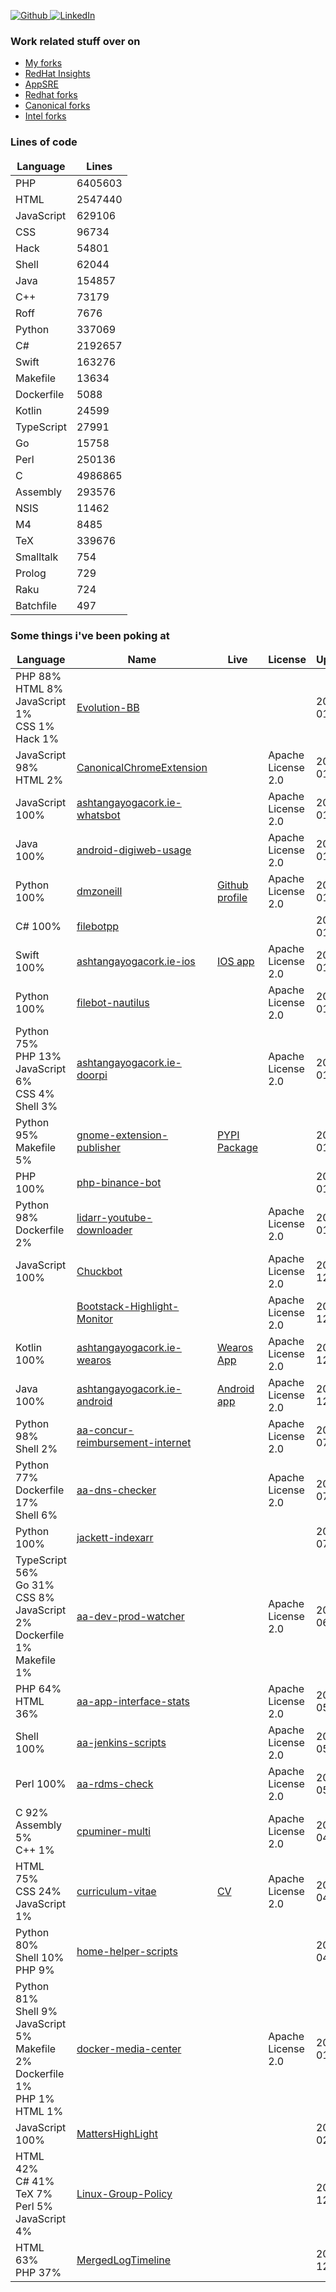 <p>
<a href="https://github.com/dmzoneill" target="_blank">
    <img alt="Github" src="https://img.shields.io/badge/GitHub-%2312100E.svg?&style=for-the-badge&logo=Github&logoColor=white" />
</a> 
<a href="https://www.linkedin.com/in/dmzoneill/" target="_blank">
    <img alt="LinkedIn" src="https://img.shields.io/badge/linkedin-%230077B5.svg?&style=for-the-badge&logo=linkedin&logoColor=white" />
</a>

### Work related stuff over on

- <a href='https://github.com/dmzoneill-forks'>My forks</a>
- <a href='https://github.com/RedHatInsights'>RedHat Insights</a>
- <a href='https://github.com/app-sre'>AppSRE</a>
- <a href='https://github.com/Redhat-forks'>Redhat forks</a>
- <a href='https://github.com/Canonical-forks'>Canonical forks</a>
- <a href='https://github.com/Intel-forks'>Intel forks</a>


### Lines of code

<table>
  <thead align="center">
    <tr border: none;>
      <td><b>Language</b></td>
      <td><b>Lines</b></td>
    </tr>
  </thead>
  <tbody>
    <tr>
            <td>PHP</a></td>
            <td>6405603</td>
        </tr>
<tr>
            <td>HTML</a></td>
            <td>2547440</td>
        </tr>
<tr>
            <td>JavaScript</a></td>
            <td>629106</td>
        </tr>
<tr>
            <td>CSS</a></td>
            <td>96734</td>
        </tr>
<tr>
            <td>Hack</a></td>
            <td>54801</td>
        </tr>
<tr>
            <td>Shell</a></td>
            <td>62044</td>
        </tr>
<tr>
            <td>Java</a></td>
            <td>154857</td>
        </tr>
<tr>
            <td>C++</a></td>
            <td>73179</td>
        </tr>
<tr>
            <td>Roff</a></td>
            <td>7676</td>
        </tr>
<tr>
            <td>Python</a></td>
            <td>337069</td>
        </tr>
<tr>
            <td>C#</a></td>
            <td>2192657</td>
        </tr>
<tr>
            <td>Swift</a></td>
            <td>163276</td>
        </tr>
<tr>
            <td>Makefile</a></td>
            <td>13634</td>
        </tr>
<tr>
            <td>Dockerfile</a></td>
            <td>5088</td>
        </tr>
<tr>
            <td>Kotlin</a></td>
            <td>24599</td>
        </tr>
<tr>
            <td>TypeScript</a></td>
            <td>27991</td>
        </tr>
<tr>
            <td>Go</a></td>
            <td>15758</td>
        </tr>
<tr>
            <td>Perl</a></td>
            <td>250136</td>
        </tr>
<tr>
            <td>C</a></td>
            <td>4986865</td>
        </tr>
<tr>
            <td>Assembly</a></td>
            <td>293576</td>
        </tr>
<tr>
            <td>NSIS</a></td>
            <td>11462</td>
        </tr>
<tr>
            <td>M4</a></td>
            <td>8485</td>
        </tr>
<tr>
            <td>TeX</a></td>
            <td>339676</td>
        </tr>
<tr>
            <td>Smalltalk</a></td>
            <td>754</td>
        </tr>
<tr>
            <td>Prolog</a></td>
            <td>729</td>
        </tr>
<tr>
            <td>Raku</a></td>
            <td>724</td>
        </tr>
<tr>
            <td>Batchfile</a></td>
            <td>497</td>
        </tr>

  </tbody>
  </table>

### Some things i've been poking at

<table>
  <thead align="center">
    <tr border: none;>
      <td><b>Language</b></td>
      <td><b>Name</b></td>
      <td><b>Live</b></td>
      <td><b>License</b></td>
      <td><b>Updated</b></td>
    </tr>
  </thead>
  <tbody>
    <tr>
            <td>PHP 88%<br/>HTML 8%<br/>JavaScript 1%<br/>CSS 1%<br/>Hack 1%<br</a></td>
            <td><a href='https://github.com/dmzoneill/Evolution-BB' title='Evolution-BB'>Evolution-BB</a></td>
            <td><a href='' title=''></a></td>
            <td></td>
            <td>2023-01-16</td>
        </tr>
<tr>
            <td>JavaScript 98%<br/>HTML 2%<br</a></td>
            <td><a href='https://github.com/dmzoneill/CanonicalChromeExtension' title='CanonicalChromeExtension'>CanonicalChromeExtension</a></td>
            <td><a href='' title=''></a></td>
            <td>Apache License 2.0</td>
            <td>2023-01-16</td>
        </tr>
<tr>
            <td>JavaScript 100%<br</a></td>
            <td><a href='https://github.com/dmzoneill/ashtangayogacork.ie-whatsbot' title='ashtangayogacork.ie-whatsbot'>ashtangayogacork.ie-whatsbot</a></td>
            <td><a href='' title=''></a></td>
            <td>Apache License 2.0</td>
            <td>2023-01-16</td>
        </tr>
<tr>
            <td>Java 100%<br</a></td>
            <td><a href='https://github.com/dmzoneill/android-digiweb-usage' title='android-digiweb-usage'>android-digiweb-usage</a></td>
            <td><a href='' title=''></a></td>
            <td>Apache License 2.0</td>
            <td>2023-01-16</td>
        </tr>
<tr>
            <td>Python 100%<br</a></td>
            <td><a href='https://github.com/dmzoneill/dmzoneill' title='dmzoneill'>dmzoneill</a></td>
            <td><a href='https://github.com/dmzoneill' title='Github profile'>Github profile</a></td>
            <td>Apache License 2.0</td>
            <td>2023-01-16</td>
        </tr>
<tr>
            <td>C# 100%<br</a></td>
            <td><a href='https://github.com/dmzoneill/filebotpp' title='filebotpp'>filebotpp</a></td>
            <td><a href='' title=''></a></td>
            <td></td>
            <td>2023-01-15</td>
        </tr>
<tr>
            <td>Swift 100%<br</a></td>
            <td><a href='https://github.com/dmzoneill/ashtangayogacork.ie-ios' title='ashtangayogacork.ie-ios'>ashtangayogacork.ie-ios</a></td>
            <td><a href='https://apps.apple.com/us/app/ashtanga-yoga-cork/id1508794150' title='IOS app'>IOS app</a></td>
            <td>Apache License 2.0</td>
            <td>2023-01-15</td>
        </tr>
<tr>
            <td>Python 100%<br</a></td>
            <td><a href='https://github.com/dmzoneill/filebot-nautilus' title='filebot-nautilus'>filebot-nautilus</a></td>
            <td><a href='' title=''></a></td>
            <td>Apache License 2.0</td>
            <td>2023-01-15</td>
        </tr>
<tr>
            <td>Python 75%<br/>PHP 13%<br/>JavaScript 6%<br/>CSS 4%<br/>Shell 3%<br</a></td>
            <td><a href='https://github.com/dmzoneill/ashtangayogacork.ie-doorpi' title='ashtangayogacork.ie-doorpi'>ashtangayogacork.ie-doorpi</a></td>
            <td><a href='' title=''></a></td>
            <td>Apache License 2.0</td>
            <td>2023-01-15</td>
        </tr>
<tr>
            <td>Python 95%<br/>Makefile 5%<br</a></td>
            <td><a href='https://github.com/dmzoneill/gnome-extension-publisher' title='gnome-extension-publisher'>gnome-extension-publisher</a></td>
            <td><a href='https://pypi.org/project/gnome-extension-publisher/' title='PYPI Package'>PYPI Package</a></td>
            <td></td>
            <td>2023-01-14</td>
        </tr>
<tr>
            <td>PHP 100%<br</a></td>
            <td><a href='https://github.com/dmzoneill/php-binance-bot' title='php-binance-bot'>php-binance-bot</a></td>
            <td><a href='' title=''></a></td>
            <td></td>
            <td>2023-01-12</td>
        </tr>
<tr>
            <td>Python 98%<br/>Dockerfile 2%<br</a></td>
            <td><a href='https://github.com/dmzoneill/lidarr-youtube-downloader' title='lidarr-youtube-downloader'>lidarr-youtube-downloader</a></td>
            <td><a href='' title=''></a></td>
            <td>Apache License 2.0</td>
            <td>2023-01-03</td>
        </tr>
<tr>
            <td>JavaScript 100%<br</a></td>
            <td><a href='https://github.com/dmzoneill/Chuckbot' title='Chuckbot'>Chuckbot</a></td>
            <td><a href='' title=''></a></td>
            <td>Apache License 2.0</td>
            <td>2022-12-08</td>
        </tr>
<tr>
            <td></a></td>
            <td><a href='https://github.com/dmzoneill/Bootstack-Highlight-Monitor' title='Bootstack-Highlight-Monitor'>Bootstack-Highlight-Monitor</a></td>
            <td><a href='' title=''></a></td>
            <td>Apache License 2.0</td>
            <td>2022-12-04</td>
        </tr>
<tr>
            <td>Kotlin 100%<br</a></td>
            <td><a href='https://github.com/dmzoneill/ashtangayogacork.ie-wearos' title='ashtangayogacork.ie-wearos'>ashtangayogacork.ie-wearos</a></td>
            <td><a href='https://play.google.com/store/apps/details?id=ie.ayc.wearos' title='Wearos App'>Wearos App</a></td>
            <td>Apache License 2.0</td>
            <td>2022-12-04</td>
        </tr>
<tr>
            <td>Java 100%<br</a></td>
            <td><a href='https://github.com/dmzoneill/ashtangayogacork.ie-android' title='ashtangayogacork.ie-android'>ashtangayogacork.ie-android</a></td>
            <td><a href='https://play.google.com/store/apps/details?id=ie.ayc' title='Android app'>Android app</a></td>
            <td>Apache License 2.0</td>
            <td>2022-12-04</td>
        </tr>
<tr>
            <td>Python 98%<br/>Shell 2%<br</a></td>
            <td><a href='https://github.com/dmzoneill/aa-concur-reimbursement-internet' title='aa-concur-reimbursement-internet'>aa-concur-reimbursement-internet</a></td>
            <td><a href='' title=''></a></td>
            <td>Apache License 2.0</td>
            <td>2022-07-23</td>
        </tr>
<tr>
            <td>Python 77%<br/>Dockerfile 17%<br/>Shell 6%<br</a></td>
            <td><a href='https://github.com/dmzoneill/aa-dns-checker' title='aa-dns-checker'>aa-dns-checker</a></td>
            <td><a href='' title=''></a></td>
            <td>Apache License 2.0</td>
            <td>2022-07-18</td>
        </tr>
<tr>
            <td>Python 100%<br</a></td>
            <td><a href='https://github.com/dmzoneill/jackett-indexarr' title='jackett-indexarr'>jackett-indexarr</a></td>
            <td><a href='' title=''></a></td>
            <td></td>
            <td>2022-07-10</td>
        </tr>
<tr>
            <td>TypeScript 56%<br/>Go 31%<br/>CSS 8%<br/>JavaScript 2%<br/>Dockerfile 1%<br/>Makefile 1%<br</a></td>
            <td><a href='https://github.com/dmzoneill/aa-dev-prod-watcher' title='aa-dev-prod-watcher'>aa-dev-prod-watcher</a></td>
            <td><a href='' title=''></a></td>
            <td>Apache License 2.0</td>
            <td>2022-06-13</td>
        </tr>
<tr>
            <td>PHP 64%<br/>HTML 36%<br</a></td>
            <td><a href='https://github.com/dmzoneill/aa-app-interface-stats' title='aa-app-interface-stats'>aa-app-interface-stats</a></td>
            <td><a href='' title=''></a></td>
            <td>Apache License 2.0</td>
            <td>2022-05-15</td>
        </tr>
<tr>
            <td>Shell 100%<br</a></td>
            <td><a href='https://github.com/dmzoneill/aa-jenkins-scripts' title='aa-jenkins-scripts'>aa-jenkins-scripts</a></td>
            <td><a href='' title=''></a></td>
            <td>Apache License 2.0</td>
            <td>2022-05-13</td>
        </tr>
<tr>
            <td>Perl 100%<br</a></td>
            <td><a href='https://github.com/dmzoneill/aa-rdms-check' title='aa-rdms-check'>aa-rdms-check</a></td>
            <td><a href='' title=''></a></td>
            <td>Apache License 2.0</td>
            <td>2022-05-12</td>
        </tr>
<tr>
            <td>C 92%<br/>Assembly 5%<br/>C++ 1%<br</a></td>
            <td><a href='https://github.com/dmzoneill/cpuminer-multi' title='cpuminer-multi'>cpuminer-multi</a></td>
            <td><a href='' title=''></a></td>
            <td>Apache License 2.0</td>
            <td>2022-04-26</td>
        </tr>
<tr>
            <td>HTML 75%<br/>CSS 24%<br/>JavaScript 1%<br</a></td>
            <td><a href='https://github.com/dmzoneill/curriculum-vitae' title='curriculum-vitae'>curriculum-vitae</a></td>
            <td><a href='https://cv.fio.ie' title='CV'>CV</a></td>
            <td>Apache License 2.0</td>
            <td>2022-04-20</td>
        </tr>
<tr>
            <td>Python 80%<br/>Shell 10%<br/>PHP 9%<br</a></td>
            <td><a href='https://github.com/dmzoneill/home-helper-scripts' title='home-helper-scripts'>home-helper-scripts</a></td>
            <td><a href='' title=''></a></td>
            <td></td>
            <td>2022-04-17</td>
        </tr>
<tr>
            <td>Python 81%<br/>Shell 9%<br/>JavaScript 5%<br/>Makefile 2%<br/>Dockerfile 1%<br/>PHP 1%<br/>HTML 1%<br</a></td>
            <td><a href='https://github.com/dmzoneill/docker-media-center' title='docker-media-center'>docker-media-center</a></td>
            <td><a href='' title=''></a></td>
            <td>Apache License 2.0</td>
            <td>2022-01-09</td>
        </tr>
<tr>
            <td>JavaScript 100%<br</a></td>
            <td><a href='https://github.com/dmzoneill/MattersHighLight' title='MattersHighLight'>MattersHighLight</a></td>
            <td><a href='' title=''></a></td>
            <td></td>
            <td>2021-02-26</td>
        </tr>
<tr>
            <td>HTML 42%<br/>C# 41%<br/>TeX 7%<br/>Perl 5%<br/>JavaScript 4%<br</a></td>
            <td><a href='https://github.com/dmzoneill/Linux-Group-Policy' title='Linux-Group-Policy'>Linux-Group-Policy</a></td>
            <td><a href='' title=''></a></td>
            <td></td>
            <td>2020-12-05</td>
        </tr>
<tr>
            <td>HTML 63%<br/>PHP 37%<br</a></td>
            <td><a href='https://github.com/dmzoneill/MergedLogTimeline' title='MergedLogTimeline'>MergedLogTimeline</a></td>
            <td><a href='' title=''></a></td>
            <td></td>
            <td>2018-12-12</td>
        </tr>

  </tbody>
  </table>